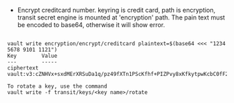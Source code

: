 
- Encrypt creditcard number. keyring is credit card, path is encryption, transit secret engine is mounted at 'encryption' path. The pain text must be encoded to base64, otherwise it will show error. 
```

vault write encryption/encrypt/creditcard plaintext=$(base64 <<< "1234 5678 9101 1121") 
Key        Value 
---        ----- 
ciphertext vault:v3:cZNHVx+sxdMErXRSuDa1q/pz49fXTn1PScKfhf+PIZPvy8xKfkytpwKcbC0fF2U=
```


```
To rotate a key, use the command
vault write -f transit/keys/<key name>/rotate
```
